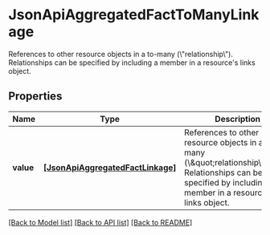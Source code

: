 # JsonApiAggregatedFactToManyLinkage

References to other resource objects in a to-many (\\\"relationship\\\"). Relationships can be specified by including a member in a resource's links object.

## Properties
Name | Type | Description | Notes
------------ | ------------- | ------------- | -------------
**value** | [**[JsonApiAggregatedFactLinkage]**](JsonApiAggregatedFactLinkage.md) | References to other resource objects in a to-many (\\\&quot;relationship\\\&quot;). Relationships can be specified by including a member in a resource&#39;s links object. | 

[[Back to Model list]](../README.md#documentation-for-models) [[Back to API list]](../README.md#documentation-for-api-endpoints) [[Back to README]](../README.md)


